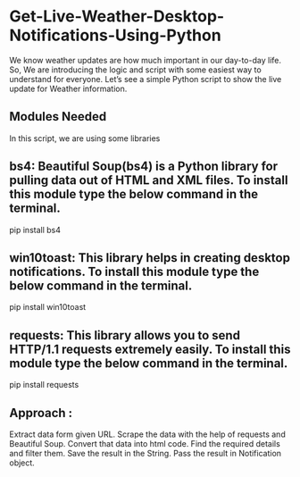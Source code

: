 # Get-Live-Weather-Desktop-Notifications-Using-Python
We know weather updates are how much important in our day-to-day life. So, We are introducing the logic and script with some easiest way to understand for everyone. Let’s see a simple Python script to show the live update for Weather information. 

## Modules Needed
In this script, we are using some libraries

## bs4: Beautiful Soup(bs4) is a Python library for pulling data out of HTML and XML files. To install this module type the below command in the terminal.
pip install bs4
## win10toast: This library helps in creating desktop notifications. To install this module type the below command in the terminal.
pip install win10toast
## requests: This library allows you to send HTTP/1.1 requests extremely easily. To install this module type the below command in the terminal.
pip install requests

## Approach :

Extract data form given URL.
Scrape the data with the help of requests and Beautiful Soup.
Convert that data into html code.
Find the required details and filter them.
Save the result in the String.
Pass the result in Notification object.
